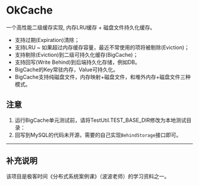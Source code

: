 # OkCache
一个高性能二级缓存实现, 内存LRU缓存 + 磁盘文件持久化缓存。

* 支持过期(Expiration)清除；
* 支持LRU ~ 如果超过内存缓存容量，最近不常使用的项将被剔除(Eviction)；
* 支持剔除(Eviction)到二级可持久化缓存(BigCache)；
* 支持回写(Write Behind)到后端持久化存储，例如DB。
* BigCache的Key常驻内存，Value可持久化。
* BigCache支持纯磁盘文件，内存映射+磁盘文件，和堆外内存+磁盘文件三种模式。

## 注意

1. 运行BigCache单元测试前，请将TestUtil.TEST_BASE_DIR修改为本地测试目录：
2. 回写到MySQL的代码未开源，需要的自己实现`BehindStorage`接口即可。

---

## 补充说明
该项目是极客时间《分布式系统案例课》（波波老师）的学习资料之一。
